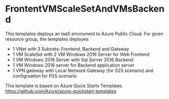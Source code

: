 # FrontentVMScaleSetAndVMsBackend
This templates deploys an IaaS enviroment to Azure Public Cloud.
For given resource group, the templates deployes
- 1 VNet with 3 Subnets: Frontend, Backend and Gateway
- 1 VM ScaleSet with 2 VM Windows 2016 Server for Web Frontend
- 1 VM Windows 2016 Server with Sql Server 2016 Backend
- 1 VM Windows 2016 server for Backend application server
- 1 VPN gateway with Local Network Gateway (for S2S scenario) and configruation for P2S scenario

This template is based on Azure Quick Starts Templates
https://github.com/Azure/azure-quickstart-templates